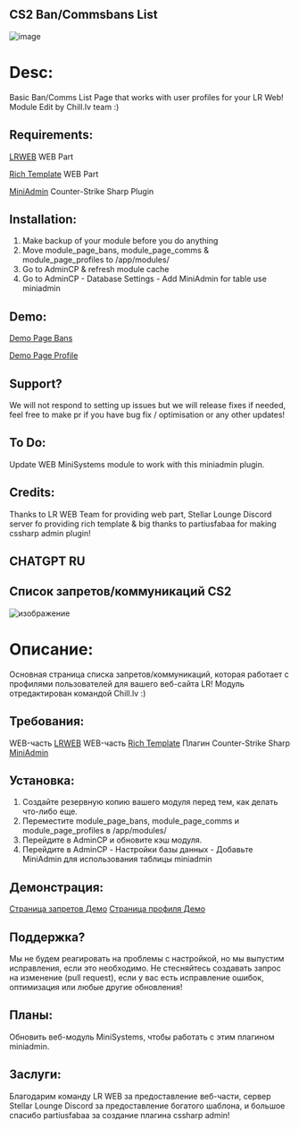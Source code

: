 ## CS2 Ban/Commsbans List 
![image](https://github.com/Chill-lv/lr-web-cs2-bans-mutes-module/assets/47292145/f60b898c-63ac-422d-aac6-d72f5731dd6c)

# Desc:
Basic Ban/Comms List Page that works with user profiles for your LR Web!  Module Edit by Chill.lv team :)


## Requirements:

[LRWEB](https://github.com/levelsranks/levels-ranks-web) WEB Part

[Rich Template](https://discord.com/invite/sYKAk3GCbD) WEB Part

[MiniAdmin](https://github.com/partiusfabaa/cs2-MiniAdmin) Counter-Strike Sharp Plugin


## Installation:

1. Make backup of your module before you do anything
2. Move module_page_bans, module_page_comms & module_page_profiles to /app/modules/
3. Go to AdminCP  & refresh module cache 
4. Go to AdminCP - Database Settings - Add MiniAdmin for table use miniadmin

## Demo:

[Demo Page Bans ](https://stats.chill.lv/bans/)

[Demo Page Profile ](https://stats.chill.lv/profiles/STEAM_1:0:2133916/block/0/)

## Support?

 We will not respond to setting up issues but  we will release fixes if needed, feel free to make pr if you have bug fix / optimisation or any other updates!

## To Do:

Update  WEB MiniSystems module to work with this miniadmin plugin.


## Credits:

Thanks to LR WEB Team for providing web part, Stellar Lounge Discord server fo providing rich template & big thanks to partiusfabaa for making cssharp admin plugin!

##

##

## CHATGPT RU


## Список запретов/коммуникаций CS2
![изображение](https://github.com/Chill-lv/lr-web-cs2-bans-mutes-module/assets/47292145/f60b898c-63ac-422d-aac6-d72f5731dd6c)

# Описание:
Основная страница списка запретов/коммуникаций, которая работает с профилями пользователей для вашего веб-сайта LR! Модуль отредактирован командой Chill.lv :)

## Требования:
WEB-часть [LRWEB](https://github.com/levelsranks/levels-ranks-web)
WEB-часть [Rich Template](https://discord.com/invite/sYKAk3GCbD)
Плагин Counter-Strike Sharp [MiniAdmin](https://github.com/partiusfabaa/cs2-MiniAdmin)

## Установка:
1. Создайте резервную копию вашего модуля перед тем, как делать что-либо еще.
2. Переместите module_page_bans, module_page_comms и module_page_profiles в /app/modules/
3. Перейдите в AdminCP и обновите кэш модуля.
4. Перейдите в AdminCP - Настройки базы данных - Добавьте MiniAdmin для использования таблицы miniadmin

## Демонстрация:
[Страница запретов Демо](https://stats.chill.lv/bans/)
[Страница профиля Демо](https://stats.chill.lv/profiles/STEAM_1:0:2133916/block/0/)

## Поддержка?

Мы не будем реагировать на проблемы с настройкой, но мы выпустим исправления, если это необходимо. Не стесняйтесь создавать запрос на изменение (pull request), если у вас есть исправление ошибок, оптимизация или любые другие обновления!

## Планы:
Обновить веб-модуль MiniSystems, чтобы работать с этим плагином miniadmin.

## Заслуги:
Благодарим команду LR WEB за предоставление веб-части, сервер Stellar Lounge Discord за предоставление богатого шаблона, и большое спасибо partiusfabaa за создание плагина cssharp admin!
